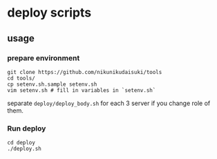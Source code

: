 # deploy scripts

## usage
### prepare environment

```
git clone https://github.com/nikunikudaisuki/tools
cd tools/
cp setenv.sh.sample setenv.sh
vim setenv.sh # fill in variables in `setenv.sh`
```
separate `deploy/deploy_body.sh` for each 3 server if you change role of them.

### Run deploy
```
cd deploy
./deploy.sh
```
